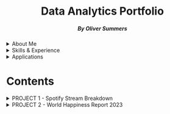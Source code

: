 # <h1 align="center">Data Analytics Portfolio</h1>
<h5 align="center">By Oliver Summers </h5>

<details>
<summary>About Me</summary>
<br>

**Who are you?** - I'm Oliver, deeply passionate about working with data. With nearly 5 years in operations data, I've handled an array of datasets from Excel to SQL and Tableau visualisations, collaborating closely with stakeholders.

**Why do you do what you do?** - Answer the "why" of data analytics. My journey began with music, where I used software to create melodies from thin air. This curiosity-driven approach has led me to over 4 years of data analysis, providing insights to 1,000+ clients globally in Aviation, EdTech, and Instrument Manufacturing. Now, I'm eager to continue the deep dive into a data-centric career.

**What expertise and skills do you bring?** - I bring essential skills in Excel, in addition to SQL and Tableau/Power BI. Plus, over 5 years of experience as an educator, making complex information accessible to diverse audiences, crucial when working with business and technical stakeholders.

**What are you looking for?** - I'm seeking an exciting role that values data's impact on business success. My curiosity drives me to uncover fresh insights. Let's connect to discuss how I can contribute to your organization.
<br>
<br>

*P.S. Fun fact: At MyTutor, I built a SQL database categorizing different colored shirts, earning me an emoji with a crown and a box of chocolates!*

</details>

<details markdown="1">
<summary>Skills & Experience</summary>
<br>

- **Communication & Presentation**
  - Successfully delivered **50+ PowerPoint presentations** to students in both primary and further education sectors in the UK and US.
  - Conducted weekly workshops, effectively communicating data-led insights to **10+ teams** of B2C stakeholders at MyTutor.
- **Teamwork**
  - Collaborated seamlessly with product and engineering teams at MyTutor to resolve **20+ daily technical site issues.**
  - Provided crucial support to our Business Development team at FMIC, ensuring the accurate update of **200+ contracts** from dealers within the AS/400 database.
- **Problem Solving**
  - Skillfully addressed technical issues reported on JIRA, resulting in a significant increase in customer satisfaction on Google reviews, elevating the rating from **3.8 to an impressive 4.0 out of 5.**
  - Implemented a systematic categorization system for product reports in our CRM system (Zendesk) to efficiently collect data from **5,000+ daily customers,** enhancing the accuracy of reporting at MyTutor.
- **Attention to Detail**
  - Diligently reviewed up to **200 daily bookings** at Ocean Holidays, meticulously analyzing information extracted from Excel and cross-referencing it with transmittals received, achieving an exceptional accuracy score of **97% or higher.**
  - Proficiently extracted and formatted data from the AS/400 database into Excel, eliminating duplicates and missing values, and shared this information with **200+ colleagues** across the EMEA business at FMIC.

</details>

<details markdown="1">
<summary>Applications</summary>
<br>

Experienced in using the following applications (not limited to):

- Microsoft Office (particularly Excel)
- Google Workspace
- SQL
- Tableau/Power BI
- JIRA & Confluence
- Miro Board
- BrowserStack
- Extranet and API (Internal) systems
- GDS (Galileo, TD-i, AC7)
- Internal systems (TravelWeb, NED, AS/400, PIM)
- CRM systems (Zendesk, HubSpot, Internal)

</details>

# Contents

<details>
<summary>PROJECT 1 - Spotify Stream Breakdown</summary>
<br>

## **Summary**
 
This project breaks down some of the top performing artists on Spotify in 2023. Here we can use the interactive dashboard to gain an understanding of artists featured, top playlisted songs and the amount of streams generated for each song.

**INTERACTIVE DASHBOARD HOSTED ON TABLEAU PUBLIC [HERE](https://public.tableau.com/views/SpotifyStreamBreakdown/Dashboard?:language=en-GB&publish=yes&:display_count=n&:origin=viz_share_link)**

<div class='tableauPlaceholder' id='viz1694696213335' style='position: relative'><noscript><a href='#'><img alt='Dashboard ' src='https:&#47;&#47;public.tableau.com&#47;static&#47;images&#47;Sp&#47;SpotifyStreamBreakdown&#47;Dashboard&#47;1_rss.png' style='border: none' /></a></noscript><object class='tableauViz'  style='display:none;'><param name='host_url' value='https%3A%2F%2Fpublic.tableau.com%2F' /> <param name='embed_code_version' value='3' /> <param name='site_root' value='' /><param name='name' value='SpotifyStreamBreakdown&#47;Dashboard' /><param name='tabs' value='no' /><param name='toolbar' value='yes' /><param name='static_image' value='https:&#47;&#47;public.tableau.com&#47;static&#47;images&#47;Sp&#47;SpotifyStreamBreakdown&#47;Dashboard&#47;1.png' /> <param name='animate_transition' value='yes' /><param name='display_static_image' value='yes' /><param name='display_spinner' value='yes' /><param name='display_overlay' value='yes' /><param name='display_count' value='yes' /><param name='language' value='en-GB' /><param name='filter' value='publish=yes' /></object></div> 

## **Key Findings**
<br>

- 
- 
- 

______________


*Further Notes:*

- Source: [Dataset provided by Nidula Elgiriyewithana on Kaggle](https://www.kaggle.com/datasets/nelgiriyewithana/top-spotify-songs-2023)

</details>

<details>
<summary>PROJECT 2 - World Happiness Report 2023</summary>
<br>

## **Summary**

This project looks at overall happiness in 2023, with a breakdown by region and country to help spread awareness on what areas are upholding a high score and what areas still need improving.

**INTERACTIVE DASHBOARD HOSTED ON TABLEAU PUBLIC [HERE](https://public.tableau.com/views/WHR2023Dashboard/Dashboard?:language=en-GB&publish=yes&:display_count=n&:origin=viz_share_link)**

<div class='tableauPlaceholder' id='viz1694699630404' style='position: relative'><noscript><a href='#'><img alt='World Happiness Report 2023 ' src='https:&#47;&#47;public.tableau.com&#47;static&#47;images&#47;WH&#47;WHR2023Dashboard&#47;Dashboard&#47;1_rss.png' style='border: none' /></a></noscript><object class='tableauViz'  style='display:none;'><param name='host_url' value='https%3A%2F%2Fpublic.tableau.com%2F' /> <param name='embed_code_version' value='3' /> <param name='site_root' value='' /><param name='name' value='WHR2023Dashboard&#47;Dashboard' /><param name='tabs' value='no' /><param name='toolbar' value='yes' /><param name='static_image' value='https:&#47;&#47;public.tableau.com&#47;static&#47;images&#47;WH&#47;WHR2023Dashboard&#47;Dashboard&#47;1.png' /> <param name='animate_transition' value='yes' /><param name='display_static_image' value='yes' /><param name='display_spinner' value='yes' /><param name='display_overlay' value='yes' /><param name='display_count' value='yes' /><param name='language' value='en-GB' /><param name='filter' value='publish=yes' /></object></div>

## **Key Findings**
<br>

- 
- 
- 

______________

*Further Notes:*

- Source: [Dataset provided by Sazidul Islam on Kaggle](https://steam250.com/reviews](https://www.kaggle.com/datasets/sazidthe1/global-happiness-scores-and-factors)https://www.kaggle.com/datasets/sazidthe1/global-happiness-scores-and-factors)

</details>
